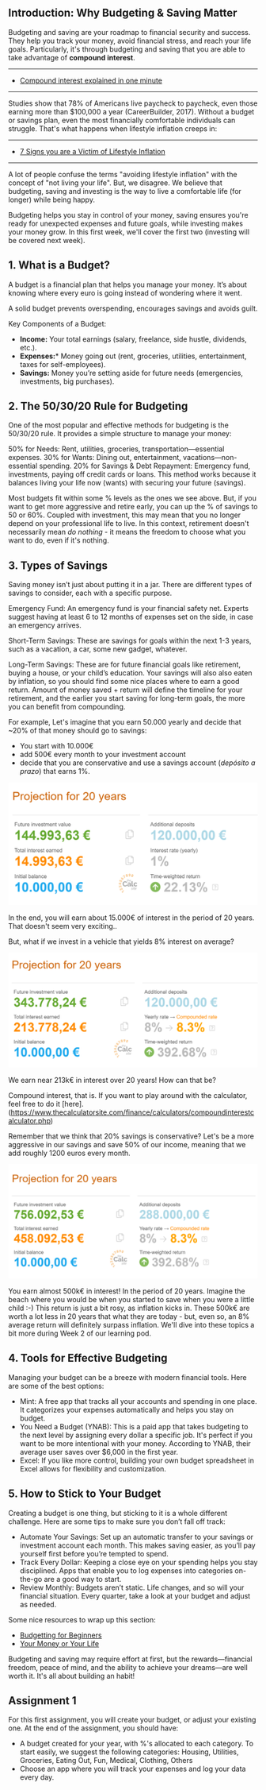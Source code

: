 ## Introduction: Why Budgeting & Saving Matter

Budgeting and saving are your roadmap to financial security and success. They help you track your money, avoid financial stress, and reach your life goals. Particularly, it's through budgeting and saving that you are able to take advantage of **compound interest**.

--------------------------------------------------
- [Compound interest explained in one minute](https://www.youtube.com/watch?v=jTW777ENc3cCompound)

--------------------------------------------------

Studies show that 78% of Americans live paycheck to paycheck, even those earning more than $100,000 a year (CareerBuilder, 2017). Without a budget or savings plan, even the most financially comfortable individuals can struggle. That's what happens when lifestyle inflation creeps in:

--------------------------------------------------
- [7 Signs you are a Victim of Lifestyle Inflation](https://youtube.com/watch?v=gqlUyzYREZc)

--------------------------------------------------

A lot of people confuse the terms "avoiding lifestyle inflation" with the concept of "not living your life". But, we disagree. We believe that budgeting, saving and investing is the way to live a comfortable life (for longer) while being happy.

Budgeting helps you stay in control of your money, saving ensures you're ready for unexpected expenses and future goals, while investing makes your money grow. In this first week, we'll cover the first two (investing will be covered next week).

## 1. What is a Budget?
A budget is a financial plan that helps you manage your money. It’s about knowing where every euro is going instead of wondering where it went.

A solid budget prevents overspending,  encourages savings and avoids guilt.

Key Components of a Budget:

* **Income:** Your total earnings (salary, freelance, side hustle, dividends, etc.).
* **Expenses:*** Money going out (rent, groceries, utilities, entertainment, taxes for self-employees).
* **Savings:** Money you’re setting aside for future needs (emergencies, investments, big purchases).

## 2. The 50/30/20 Rule for Budgeting

One of the most popular and effective methods for budgeting is the 50/30/20 rule. It provides a simple structure to manage your money:

50% for Needs: Rent, utilities, groceries, transportation—essential expenses.
30% for Wants: Dining out, entertainment, vacations—non-essential spending.
20% for Savings & Debt Repayment: Emergency fund, investments, paying off credit cards or loans.
This method works because it balances living your life now (wants) with securing your future (savings).

Most budgets fit within some % levels as the ones we see above. But, if you want to get more aggressive and retire early, you can up the % of savings to 50 or 60%. Coupled with investment, this may mean that you no longer depend on your professional life to live. In this context, retirement doesn't necessarily mean *do nothing* - it means the freedom to choose what you want to do, even if it's nothing.

## 3. Types of Savings

Saving money isn’t just about putting it in a jar. There are different types of savings to consider, each with a specific purpose.

Emergency Fund: An emergency fund is your financial safety net. Experts suggest having at least 6 to 12 months of expenses set on the side, in case an emergency arrives. 

Short-Term Savings: These are savings for goals within the next 1-3 years, such as a vacation, a car, some new gadget, whatever.

Long-Term Savings: These are for future financial goals like retirement, buying a house, or your child’s education. Your savings will also also eaten by inflation, so you should find some nice places where to earn a good return. Amount of money saved + return will define the timeline for your retirement, and the earlier you start saving for long-term goals, the more you can benefit from compounding.

For example, Let's imagine that you earn 50.000 yearly and decide that ~20% of that money should go to savings:

- You start with 10.000€
- add 500€ every month to your investment account
- decide that you are conservative and use a savings account (*depósito a prazo*) that earns 1%.

![alt text](scenario1.png)

In the end, you will earn about 15.000€ of interest in the period of 20 years. That doesn't seem very exciting..

But, what if we invest in a vehicle that yields 8% interest on average? 

![alt text](scenario2.png)

We earn near 213k€ in interest over 20 years! How can that be? 

Compound interest, that is. If you want to play around with the calculator, feel free to do it [here].(https://www.thecalculatorsite.com/finance/calculators/compoundinterestcalculator.php)

Remember that we think that 20% savings is conservative? Let's be a more aggressive in our savings and save 50% of our income, meaning that we add roughly 1200 euros every month.

![alt text](scenario3.png)

You earn almost 500k€ in interest! In the period of 20 years. Imagine the beach where you would be when you started to save when you were a little child :-) 
This return is just a bit rosy, as inflation kicks in. These 500k€ are worth a lot less in 20 years that what they are today - but, even so, an 8% average return will definitely surpass inflation. We'll dive into these topics a bit more during Week 2 of our learning pod.


## 4. Tools for Effective Budgeting

Managing your budget can be a breeze with modern financial tools. Here are some of the best options:

- Mint: A free app that tracks all your accounts and spending in one place. It categorizes your expenses automatically and helps you stay on budget.
- You Need a Budget (YNAB): This is a paid app that takes budgeting to the next level by assigning every dollar a specific job. It's perfect if you want to be more intentional with your money. According to YNAB, their average user saves over $6,000 in the first year.
- Excel: If you like more control, building your own budget spreadsheet in Excel allows for flexibility and customization.

## 5. How to Stick to Your Budget

Creating a budget is one thing, but sticking to it is a whole different challenge. Here are some tips to make sure you don’t fall off track:

- Automate Your Savings: Set up an automatic transfer to your savings or investment account each month. This makes saving easier, as you’ll pay yourself first before you’re tempted to spend.
- Track Every Dollar: Keeping a close eye on your spending helps you stay disciplined. Apps that enable you to log expenses into categories on-the-go are a good way to start.
- Review Monthly: Budgets aren’t static. Life changes, and so will your financial situation. Every quarter, take a look at your budget and adjust as needed.


Some nice resources to wrap up this section: 
- [Budgetting for Beginners](https://www.youtube.com/watch?v=_JBxP_oz2kQ)
- [Your Money or Your Life](https://www.youtube.com/watch?v=rVL5yr45OmI)

Budgeting and saving may require effort at first, but the rewards—financial freedom, peace of mind, and the ability to achieve your dreams—are well worth it. It's all about building an habit!

## Assignment 1

For this first assignment, you will create your budget, or adjust your existing one. At the end of the assignment, you should have: 
- A budget created for your year, with %'s allocated to each category. To start easily, we suggest the following categories: Housing, Utilities, Groceries, Eating Out, Fun, Medical, Clothing, Others
- Choose an app where you will track your expenses and log your data every day. 

